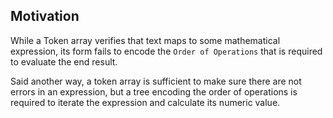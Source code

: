 ## Motivation

While a Token array verifies that text maps to some mathematical expression, its form fails to encode the `Order of Operations` that is required to evaluate the end result.

Said another way, a token array is sufficient to make sure there are not errors in an expression, but a tree encoding the order of operations is required to iterate the expression and calculate its numeric value.
